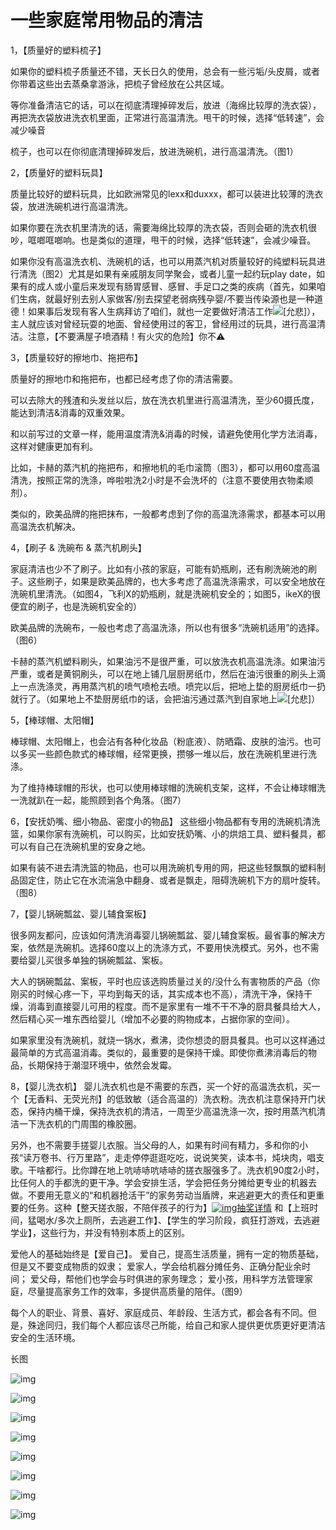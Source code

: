 # 一些家庭常用物品的清洁

1，【质量好的塑料梳子】

如果你的塑料梳子质量还不错，天长日久的使用，总会有一些污垢/头皮屑，或者你带着这些出去蒸桑拿游泳，把梳子曾经放在公共区域。

等你准备清洁它的话，可以在彻底清理掉碎发后，放进（海绵比较厚的洗衣袋），再把洗衣袋放进洗衣机里面，正常进行高温清洗。甩干的时候，选择“低转速”，会减少噪音

梳子，也可以在你彻底清理掉碎发后，放进洗碗机，进行高温清洗。（图1）

2，【质量好的塑料玩具】

质量比较好的塑料玩具，比如欧洲常见的lexx和duxxx，都可以装进比较薄的洗衣袋，放进洗碗机进行高温清洗。

如果你要在洗衣机里清洗的话，需要海绵比较厚的洗衣袋，否则会砸的洗衣机很吵，哐啷哐啷响。也是类似的道理，甩干的时候，选择“低转速”，会减少噪音。

如果你没有高温洗衣机、洗碗机的话，也可以用蒸汽机对质量较好的纯塑料玩具进行清洗（图2）尤其是如果有亲戚朋友同学聚会，或者儿童一起约玩play date，如果有的成人或小童后来发现有肠胃感冒、感冒、手足口之类的疾病（首先，如果咱们生病，就最好别去别人家做客/别去探望老弱病残孕婴/不要当传染源也是一种道德！如果事后发现有客人生病拜访了咱们，就也一定要做好清洁工作![[允悲]](images/2018new_kuxiao_org.png)），主人就应该对曾经玩耍的地面、曾经使用过的客卫，曾经用过的玩具，进行高温清洁。注意，【不要满屋子喷酒精！有火灾的危险】你不⚠️

3，【质量较好的擦地巾、拖把布】

质量好的擦地巾和拖把布，也都已经考虑了你的清洁需要。

可以去除大的残渣和头发丝以后，放在洗衣机里进行高温清洗，至少60摄氏度，能达到清洁&消毒的双重效果。

和以前写过的文章一样，能用温度清洗&消毒的时候，请避免使用化学方法消毒，这样对健康更加有利。

比如，卡赫的蒸汽机的拖把布，和擦地机的毛巾滚筒（图3），都可以用60度高温清洗，按照正常的洗涤，哗啦啦洗2小时是不会洗坏的（注意不要使用衣物柔顺剂）。

类似的，欧美品牌的拖把抹布，一般都考虑到了你的高温洗涤需求，都基本可以用高温洗衣机解决。

4，【刷子 & 洗碗布 & 蒸汽机刷头】

家庭清洁也少不了刷子。比如有小孩的家庭，可能有奶瓶刷，还有刷洗碗池的刷子。这些刷子，如果是欧美品牌的，也大多考虑了高温洗涤需求，可以安全地放在洗碗机里清洗。（如图4，飞利X的奶瓶刷，就是洗碗机安全的；如图5，ikeX的很便宜的刷子，也是洗碗机安全的）

欧美品牌的洗碗布，一般也考虑了高温洗涤，所以也有很多“洗碗机适用”的选择。（图6）

卡赫的蒸汽机塑料刷头，如果油污不是很严重，可以放洗衣机高温洗涤。如果油污严重，或者是黄铜刷头，可以在地上铺几层厨房纸巾，然后在油污很重的刷头上滴上一点洗涤灵，再用蒸汽机的喷气喷枪去喷。喷完以后，把地上垫的厨房纸巾一扔就行了。（如果地上不垫厨房纸巾的话，会把油污通过蒸汽到自家地上![[允悲]](images/2018new_kuxiao_org.png)）

5，【棒球帽、太阳帽】

棒球帽、太阳帽上，也会沾有各种化妆品（粉底液）、防晒霜、皮肤的油污。也可以多买一些颜色款式的棒球帽，经常更换，攒够一堆以后，放在洗碗机里进行洗涤。

为了维持棒球帽的形状，也可以使用棒球帽的洗碗机支架，这样，不会让棒球帽洗一洗就趴在一起，能照顾到各个角落。（图7）

6，【安抚奶嘴、细小物品、密度小的物品】
这些细小物品都有专用的洗碗机清洗篮，如果你家有洗碗机，可以购买，比如安抚奶嘴、小的烘焙工具、塑料餐具，都可以有自己在洗碗机里的安身之地。

如果有装不进去清洗篮的物品，也可以用洗碗机专用的网，把这些轻飘飘的塑料制品固定住，防止它在水流湍急中翻身、或者是飘走，阻碍洗碗机下方的扇叶旋转。（图8）

7，【婴儿锅碗瓢盆、婴儿辅食案板】

很多网友都问，应该如何清洗消毒婴儿锅碗瓢盆、婴儿辅食案板。最省事的解决方案，依然是洗碗机。选择60度以上的洗涤方式，不要用快洗模式。另外，也不需要给婴儿买很多单独的锅碗瓢盆、案板。

大人的锅碗瓢盆、案板，平时也应该选购质量过关的/没什么有害物质的产品（你刚买的时候心疼一下，平均到每天的话，其实成本也不高），清洗干净，保持干燥，消毒到直接婴儿可用的程度。而不是家里有一堆不干不净的厨具餐具给大人，然后精心买一堆东西给婴儿（增加不必要的购物成本，占据你家的空间）。

如果家里没有洗碗机，就烧一锅水，煮沸，烫你想烫的厨具餐具。也可以这样通过最简单的方式高温消毒。类似的，最重要的是保持干燥。即使你煮沸消毒后的物品，长期保持于潮湿环境中，依然会发霉。

8，【婴儿洗衣机】
婴儿洗衣机也是不需要的东西，买一个好的高温洗衣机，买一个【无香料、无荧光剂】的低致敏（适合高温的）洗衣粉。洗衣机注意保持开门状态，保持内桶干燥，保持洗衣机的清洁，一周至少高温洗涤一次，按时用蒸汽机清洁一下洗衣机的门周围的橡胶圈。

另外，也不需要手搓婴儿衣服。当父母的人，如果有时间有精力，多和你的小孩“读万卷书、行万里路”，走走停停逛逛吃吃，说说笑笑，读本书，炖块肉，唱支歌。干啥都行。比你蹲在地上吭哧哧吭哧哧的搓衣服强多了。洗衣机90度2小时，比任何人的手都洗的更干净。学会安排生活，学会把任务分摊给更专业的机器去做。不要用无意义的“和机器抢活干”的家务劳动当盾牌，来逃避更大的责任和更重要的任务。这种【整天搓衣服，不陪伴孩子的行为】[![img](images/timeline_card_small_web_default.png)抽奖详情](https://lottery.media.weibo.com/lottery/h5/history/index?id=523409&sign=1.13dd244551) 和【上班时间，猛喝水/多次上厕所，去逃避工作】、【学生的学习阶段，疯狂打游戏，去逃避学业】，这些行为，并没有特别本质上的区别。

爱他人的基础始终是【爱自己】。
爱自己，提高生活质量，拥有一定的物质基础，但是又不要变成物质的奴隶；
爱家人，学会给机器分摊任务、正确分配业余时间；
爱父母，帮他们也学会与时俱进的家务理念；
爱小孩，用科学方法管理家庭，尽量提高家务工作的效率，多提供高质量的陪伴。（图9）

每个人的职业、背景、喜好、家庭成员、年龄段、生活方式，都会各有不同。但是，殊途同归，我们每个人都应该尽己所能，给自己和家人提供更优质更好更清洁安全的生活环境。


长图

![img](images/71cc2076gy1gl9x4h0ma3j20ku2687wh.jpg)

![img](images/71cc2076gy1gl8g3dr6mmj20ku1arx34.jpg)

![img](images/71cc2076gy1gl8gc8dszqj20ku1r9gyd.jpg)

![img](images/71cc2076gy1gl8ggirl1cj20ku1sl136.jpg)

![img](images/71cc2076gy1gl8ip3xrzhj20ku18s4c4.jpg)

![img](images/71cc2076gy1gl8jhc94baj20ku17q7v8.jpg)

![img](images/71cc2076gy1gl8jno1xt6j20ku1ha7rv.jpg)

![img](images/71cc2076gy1gl9x8n5cqqj20m80hbaby.jpg)